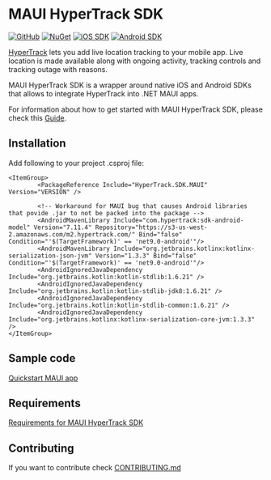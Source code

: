 # MAUI HyperTrack SDK

[![GitHub](https://img.shields.io/github/license/hypertrack/sdk-maui?color=orange)](./LICENSE)
[![NuGet](https://img.shields.io/nuget/v/HyperTrack.SDK.MAUI.svg)](https://www.nuget.org/packages/HyperTrack.SDK.MAUI)
[![iOS SDK](https://img.shields.io/badge/iOS%20SDK-5.11.2-brightgreen.svg)](https://github.com/hypertrack/sdk-ios)
[![Android SDK](https://img.shields.io/badge/Android%20SDK-7.11.3-brightgreen.svg)](https://github.com/hypertrack/sdk-android)

[HyperTrack](https://www.hypertrack.com) lets you add live location tracking to your mobile app. Live location is made available along with ongoing activity, tracking controls and tracking outage with reasons.

MAUI HyperTrack SDK is a wrapper around native iOS and Android SDKs that allows to integrate HyperTrack into .NET MAUI apps.

For information about how to get started with MAUI HyperTrack SDK, please check this [Guide](https://www.hypertrack.com/docs/install-sdk-maui).

## Installation

Add following to your project .csproj file:

```
<ItemGroup>
		<PackageReference Include="HyperTrack.SDK.MAUI" Version="VERSION" />

		<!-- Workaround for MAUI bug that causes Android libraries that povide .jar to not be packed into the package -->
		<AndroidMavenLibrary Include="com.hypertrack:sdk-android-model" Version="7.11.4" Repository="https://s3-us-west-2.amazonaws.com/m2.hypertrack.com/" Bind="false" Condition="'$(TargetFramework)' == 'net9.0-android'"/>
		<AndroidMavenLibrary Include="org.jetbrains.kotlinx:kotlinx-serialization-json-jvm" Version="1.3.3" Bind="false" Condition="'$(TargetFramework)' == 'net9.0-android'"/>
		<AndroidIgnoredJavaDependency Include="org.jetbrains.kotlin:kotlin-stdlib:1.6.21" />
		<AndroidIgnoredJavaDependency Include="org.jetbrains.kotlin:kotlin-stdlib-jdk8:1.6.21" />
		<AndroidIgnoredJavaDependency Include="org.jetbrains.kotlin:kotlin-stdlib-common:1.6.21" />
		<AndroidIgnoredJavaDependency Include="org.jetbrains.kotlinx:kotlinx-serialization-core-jvm:1.3.3" />
</ItemGroup>
```

## Sample code

[Quickstart MAUI app](https://github.com/hypertrack/quickstart-maui)

## Requirements

[Requirements for MAUI HyperTrack SDK](https://hypertrack.com/docs/install-sdk-maui#requirements)

## Contributing

If you want to contribute check [CONTRIBUTING.md](CONTRIBUTING.md)
